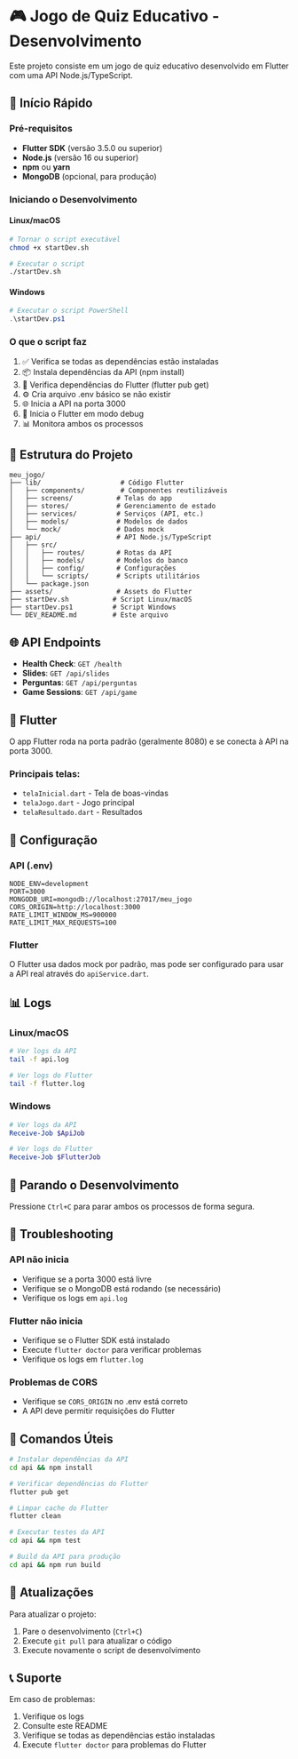 # 🎮 Jogo de Quiz Educativo - Desenvolvimento

Este projeto consiste em um jogo de quiz educativo desenvolvido em Flutter com uma API Node.js/TypeScript.

## 🚀 Início Rápido

### Pré-requisitos

- **Flutter SDK** (versão 3.5.0 ou superior)
- **Node.js** (versão 16 ou superior)
- **npm** ou **yarn**
- **MongoDB** (opcional, para produção)

### Iniciando o Desenvolvimento

#### Linux/macOS
```bash
# Tornar o script executável
chmod +x startDev.sh

# Executar o script
./startDev.sh
```

#### Windows
```powershell
# Executar o script PowerShell
.\startDev.ps1
```

### O que o script faz

1. ✅ Verifica se todas as dependências estão instaladas
2. 📦 Instala dependências da API (npm install)
3. 📱 Verifica dependências do Flutter (flutter pub get)
4. ⚙️ Cria arquivo .env básico se não existir
5. 🌐 Inicia a API na porta 3000
6. 📱 Inicia o Flutter em modo debug
7. 📊 Monitora ambos os processos

## 📁 Estrutura do Projeto

```
meu_jogo/
├── lib/                    # Código Flutter
│   ├── components/         # Componentes reutilizáveis
│   ├── screens/           # Telas do app
│   ├── stores/            # Gerenciamento de estado
│   ├── services/          # Serviços (API, etc.)
│   ├── models/            # Modelos de dados
│   └── mock/              # Dados mock
├── api/                   # API Node.js/TypeScript
│   ├── src/
│   │   ├── routes/        # Rotas da API
│   │   ├── models/        # Modelos do banco
│   │   ├── config/        # Configurações
│   │   └── scripts/       # Scripts utilitários
│   └── package.json
├── assets/                # Assets do Flutter
├── startDev.sh           # Script Linux/macOS
├── startDev.ps1          # Script Windows
└── DEV_README.md         # Este arquivo
```

## 🌐 API Endpoints

- **Health Check**: `GET /health`
- **Slides**: `GET /api/slides`
- **Perguntas**: `GET /api/perguntas`
- **Game Sessions**: `GET /api/game`

## 📱 Flutter

O app Flutter roda na porta padrão (geralmente 8080) e se conecta à API na porta 3000.

### Principais telas:
- `telaInicial.dart` - Tela de boas-vindas
- `telaJogo.dart` - Jogo principal
- `telaResultado.dart` - Resultados

## 🔧 Configuração

### API (.env)
```env
NODE_ENV=development
PORT=3000
MONGODB_URI=mongodb://localhost:27017/meu_jogo
CORS_ORIGIN=http://localhost:3000
RATE_LIMIT_WINDOW_MS=900000
RATE_LIMIT_MAX_REQUESTS=100
```

### Flutter
O Flutter usa dados mock por padrão, mas pode ser configurado para usar a API real através do `apiService.dart`.

## 📊 Logs

### Linux/macOS
```bash
# Ver logs da API
tail -f api.log

# Ver logs do Flutter
tail -f flutter.log
```

### Windows
```powershell
# Ver logs da API
Receive-Job $ApiJob

# Ver logs do Flutter
Receive-Job $FlutterJob
```

## 🛑 Parando o Desenvolvimento

Pressione `Ctrl+C` para parar ambos os processos de forma segura.

## 🐛 Troubleshooting

### API não inicia
- Verifique se a porta 3000 está livre
- Verifique se o MongoDB está rodando (se necessário)
- Verifique os logs em `api.log`

### Flutter não inicia
- Verifique se o Flutter SDK está instalado
- Execute `flutter doctor` para verificar problemas
- Verifique os logs em `flutter.log`

### Problemas de CORS
- Verifique se `CORS_ORIGIN` no .env está correto
- A API deve permitir requisições do Flutter

## 📝 Comandos Úteis

```bash
# Instalar dependências da API
cd api && npm install

# Verificar dependências do Flutter
flutter pub get

# Limpar cache do Flutter
flutter clean

# Executar testes da API
cd api && npm test

# Build da API para produção
cd api && npm run build
```

## 🔄 Atualizações

Para atualizar o projeto:

1. Pare o desenvolvimento (`Ctrl+C`)
2. Execute `git pull` para atualizar o código
3. Execute novamente o script de desenvolvimento

## 📞 Suporte

Em caso de problemas:
1. Verifique os logs
2. Consulte este README
3. Verifique se todas as dependências estão instaladas
4. Execute `flutter doctor` para problemas do Flutter
